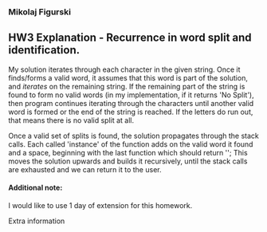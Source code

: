 ### Mikolaj Figurski
## HW3 Explanation - Recurrence in word split and identification.

My solution iterates through each character in the given string. Once it finds/forms a valid word, it assumes that this word is part of the solution, and *iterates* on the remaining string. If the remaining part of the string is found to form no valid words (in my implementation, if it returns 'No Split'), then program continues iterating through the characters until another valid word is formed or the end of the string is reached. If the letters do run out, that means there is no valid split at all.

Once a valid set of splits is found, the solution propagates through the stack calls. Each called 'instance' of the function adds on the valid word it found and a space, beginning with the last function which should return ''; This moves the solution upwards and builds it recursively, until the stack calls are exhausted and we can return it to the user.

#### Additional note:
I would like to use 1 day of extension for this homework.

Extra information
